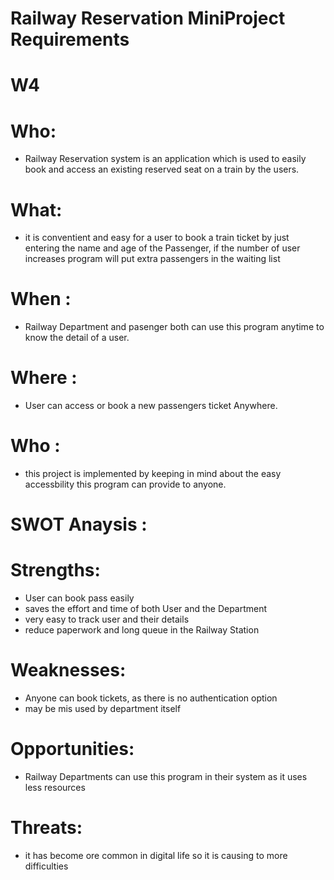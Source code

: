 # Railway Reservation MiniProject Requirements

# W4


# Who:
* Railway Reservation system is an application which is used to easily book and access an existing reserved seat on a train by the users.
# What:
* it is conventient and easy for a user to book a train ticket by just entering the name and age of the Passenger, if the number of user increases program will put extra passengers in the waiting list
# When :
* Railway Department and pasenger both can use this program anytime to know the detail of a user.
# Where :
* User can access or book a new passengers ticket Anywhere.
# Who :
*  this project is implemented by keeping in mind about the easy accessbility this program can provide to anyone.


# SWOT Anaysis :

# Strengths:
* User can book pass easily
* saves the effort and time of both User and the Department
* very easy to track user and their details
* reduce paperwork and long queue in the Railway Station


# Weaknesses:
* Anyone can book tickets, as there is no authentication option 
* may be mis used by department itself


# Opportunities:
* Railway Departments can use this program in their system as it uses less resources


# Threats:
* it has become ore common in digital life so it is causing to more difficulties
